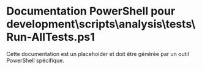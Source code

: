 # Documentation PowerShell pour development\scripts\analysis\tests\Run-AllTests.ps1

Cette documentation est un placeholder et doit être générée par un outil PowerShell spécifique.
